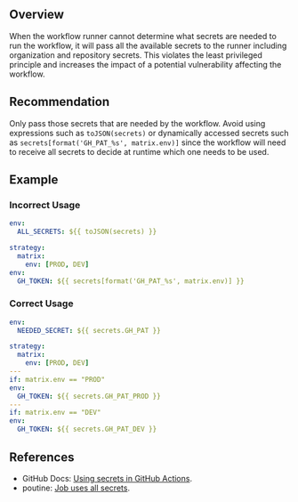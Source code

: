 ## Overview

When the workflow runner cannot determine what secrets are needed to run the workflow, it will pass all the available secrets to the runner including organization and repository secrets. This violates the least privileged principle and increases the impact of a potential vulnerability affecting the workflow.

## Recommendation

Only pass those secrets that are needed by the workflow. Avoid using expressions such as `toJSON(secrets)` or dynamically accessed secrets such as `secrets[format('GH_PAT_%s', matrix.env)]` since the workflow will need to receive all secrets to decide at runtime which one needs to be used.

## Example

### Incorrect Usage

```yaml
env:
  ALL_SECRETS: ${{ toJSON(secrets) }}
```

```yaml
strategy:
  matrix:
    env: [PROD, DEV]
env:
  GH_TOKEN: ${{ secrets[format('GH_PAT_%s', matrix.env)] }}
```

### Correct Usage

```yaml
env:
  NEEDED_SECRET: ${{ secrets.GH_PAT }}
```

```yaml
strategy:
  matrix:
    env: [PROD, DEV]
---
if: matrix.env == "PROD"
env:
  GH_TOKEN: ${{ secrets.GH_PAT_PROD }}
---
if: matrix.env == "DEV"
env:
  GH_TOKEN: ${{ secrets.GH_PAT_DEV }}
```

## References

- GitHub Docs: [Using secrets in GitHub Actions](https://docs.github.com/en/actions/security-for-github-actions/security-guides/using-secrets-in-github-actions#using-encrypted-secrets-in-a-workflow).
- poutine: [Job uses all secrets](https://github.com/boostsecurityio/poutine/blob/main/docs/content/en/rules/job_all_secrets.md).
